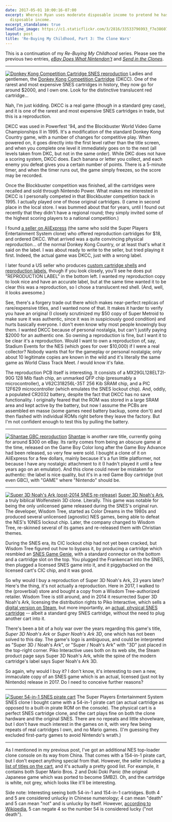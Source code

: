 ```yaml
---
date: 2017-05-01 10:00:16-07:00
excerpt: Wherein Ryan uses moderate disposable income to pretend he has unlimited
  disposable income.
excerpt_standalone: true
headline_image: https://c1.staticflickr.com/3/2816/33533796993_f7e38607a2_b.jpg
layout: post
title: 'Re-Buying My Childhood, Part 3: The Clone Wars'
---
```

This is a continuation of my *Re-Buying My Childhood* series.
Please see the previous two entries, *[eBay Does What Nintendon't](https://www.finnie.org/2017/04/29/rebuying-my-childhood-part-1-ebay-does-what-nintendont/)* and *[Send in the Clones](https://www.finnie.org/2017/04/30/rebuying-my-childhood-part-2-send-in-the-clones/)*.

---

<a href="https://www.flickr.com/photos/fo0bar/33533796993/in/album-72157683206318665/" title="Donkey Kong Competition Cartridge SNES reproduction"><img src="https://c1.staticflickr.com/3/2816/33533796993_f7e38607a2_b.jpg" class="img-responsive img-rounded img-md pull-right" alt="Donkey Kong Competition Cartridge SNES reproduction"></a>
Ladies and gentlemen, the [Donkey Kong Competition Cartridge](https://www.mariowiki.com/Donkey_Kong_Country_Competition_Cartridge) (DKCC).
One of the rarest and most expensive SNES cartridges in history, they now go for around $2000, and I own one.
Look for the distinctive translucent red cartridge...

Nah, I'm just kidding.
DKCC is a real game (though in a standard grey case), and it is one of the rarest and most expensive SNES cartridges in trade, but this is a reproduction.

DKCC was used in Powerfest '94, and the Blockbuster World Video Game Championships II in 1995.
It's a modification of the standard Donkey Kong Country game, with a number of changes for competitive play.
When powered on, it goes directly into the first level rather than the title screen, and when you complete one level it immediately goes on to the next (all levels taken from DKC, but not in the same order).
While DKC does not have a scoring system, DKCC does.
Each banana or letter you collect, and each enemy you defeat gives you a certain number of points.
There is a 5-minute timer, and when the timer runs out, the game simply freezes, so the score may be recorded.

Once the Blockbuster competition was finished, all the cartridges were recalled and sold through Nintendo Power.
What makes me interested in DKCC is I personally competed in that Blockbuster competition back in 1995.
I actually played one of those original cartridges.
(I came in second place in the local store.
I was bummed about that for years, until I found out recently that they didn't have a regional round; they simply invited some of the highest scoring players to a national competition.)

I found [a seller on AliExpress](https://www.aliexpress.com/store/product/Super-nes-classic-game-USA-CANADA-NTSC-version-only-Teenage-Mutant-Hero-Turtles-IV-Turtles-in/1752225_32794992937.html) (the same who sold the Super Players Entertainment System clone) who offered reproduction cartridges for $18, and ordered DKCC.
What arrived was a quite convincing physical reproduction... of the normal Donkey Kong Country, or at least that's what it said on the label.
I was about ready to write to the seller, but tried playing it first.
Indeed, the actual game was DKCC, just with a wrong label.

I later found a US seller who produces [custom cartridge shells](https://www.retrogamecases.com/shop/snes-replacement-parts/translucent-red-snes-cartridge-shell/) and [reproduction labels](https://www.retrogamecases.com/shop/snes/donkey-kong-country-competition-cartridge/), though if you look closely, you'll see he does put "REPRODUCTION LABEL" in the bottom left.
I wanted my reproduction copy to look nice and have an accurate label, but at the same time wanted it to be clear this was a reproduction, so I chose a translucent red shell.
(And, well, it looks awesome.)

See, there's a forgery trade out there which makes near-perfect replicas of rare/expensive titles, and I wanted none of that.
It makes it harder to verify you have an original (I closely scrutinized my $50 copy of Super Metroid to make sure it was authentic, since it was in suspiciously good condition) and hurts basically everyone.
I don't even know why most people knowingly buy them.
I wanted DKCC because of personal nostalgia, but can't justify paying $2000 for an authentic one.
So owning a reproduction is fine, but I want it to be clear it's a reproduction.
Would I want to own a reproduction of, say, Stadium Events for the NES (which goes for over $10,000) if I were a real collector?
Nobody wants that for the gameplay or personal nostalgia; only about 10 legitimate copies are known in the wild and it's literally the same game as World Class Track Meet.
*I* would know it's fake.

The reproduction PCB itself is interesting.
It consists of a MX29GL128ELT2I-90G 128 Mib flash chip, an unmarked QFP chip (presumably a microcontroller), a V62C318256L-35T 256 Kib SRAM chip, and a PIC 12F629 microcontroller (which emulates the SNES lockout chip).
And, oddly, a populated CR2032 battery, despite the fact that DKCC has no save functionality.
I originally feared that the ROM was stored in a large SRAM area and kept active by the battery, but now I assume the PCBs are assembled en masse (some games need battery backup, some don't) and then flashed with individual ROMs right before they leave the factory.
But I'm not confident enough to test this by pulling the battery.

---

<a href="https://www.flickr.com/photos/fo0bar/34303461876/in/album-72157683206318665/" title="Shantae GBC reproduction"><img src="https://c1.staticflickr.com/5/4155/34303461876_c59c3603a2_b.jpg" class="img-responsive img-rounded img-md pull-right" alt="Shantae GBC reproduction"></a>
[Shantae](https://en.wikipedia.org/wiki/Shantae_(video_game)) is another rare title, currently going for around $300 on eBay.
Its rarity comes from being an obscure game at the time, released on the Game Boy Color long after the Game Boy Advance had been released, so very few were sold.
I bought a clone of it on AliExpress for a few dollars, mainly because it's a fun little platformer, not because I have any nostalgic attachment to it (I hadn't played it until a few years ago on an emulator).
And this clone could never be mistaken for authentic: the label is nice quality, but it's in a red Game Boy cartridge (not even GBC), with "GAME" where "Nintendo" should be.
<div class="clearfix"></div>

---

<a href="https://www.flickr.com/photos/fo0bar/33960651060/in/album-72157683206318665/" title="Super 3D Noah&#x27;s Ark (post-2014 SNES re-release)"><img src="https://c1.staticflickr.com/3/2816/33960651060_6f0b15eb6d_b.jpg" class="img-responsive img-rounded img-md pull-right" alt="Super 3D Noah&#x27;s Ark (post-2014 SNES re-release)"></a>
[Super 3D Noah's Ark](https://en.wikipedia.org/wiki/Super_3D_Noah%27s_Ark), a truly biblical Wolfenstein 3D clone.
Literally.
This game was notable for being the only unlicensed game released during the SNES's original run.
The developer, Wisdom Tree, started as Color Dreams in the 1980s and produced several unlicensed (agnostic) NES games, being able to defeat the NES's 10NES lockout chip.
Later, the company changed to Wisdom Tree, re-skinned several of its games and re-released them with Christian themes.

During the SNES era, its CIC lockout chip had not yet been cracked, but Wisdom Tree figured out how to bypass it, by producing a cartridge which resmbled an [SNES Game Genie](https://en.wikipedia.org/wiki/Game_Genie#Super_NES), with a standard connector on the bottom and a cartridge slot on the top.
You plugged the Frankencart into the SNES, then plugged a licensed SNES game into it, and it piggybacked on the licensed cart's CIC chip, and it was good.

So why would I buy a reproduction of Super 3D Noah's Ark, 23 years later?
Here's the thing, it's not actually a reproduction.
Here in 2017, I walked to the (proverbial) store and bought a copy from a Wisdom Tree-authorized retailer.
Wisdom Tree is still around, and in 2014 it resurrected Super 3D Noah's Ark, licensing the distribution rights to Piko Interactive, which sells a [digital version on Steam](http://store.steampowered.com/app/371180/), but more importantly, an [actual, physical SNES cartridge](https://www.pikointeractive.com/super-noahs-ark-3d.html) -- albeit a standard grey SNES cartridge, without the need to plug another cart into it.

There's been a bit of a holy war over the years regarding this game's title, *Super 3D Noah's Ark* or *Super Noah's Ark 3D*, one which has not been solved to this day.
The game's logo is ambiguous, and could be interpreted as "Super 3D / Noah's Ark", or "Super / Noah's Ark" with "3D" just placed in the top-right corner.
Piko Interactive uses both on its web site, the Steam product page says Super 3D Noah's Ark, while the spine of the modern cartridge's label says Super Noah's Ark 3D.

So again, why would I buy it?
I don't know, it's interesting to own a new, immaculate copy of an SNES game which is an actual, licensed (just not by Nintendo) release in 2017.
Do I need to conceive further reasons?

---

<a href="https://www.flickr.com/photos/fo0bar/33533796893/in/album-72157683206318665/" title="Super 54-in-1 SNES pirate cart"><img src="https://c1.staticflickr.com/5/4172/33533796893_f9a261ba42_b.jpg" class="img-responsive img-rounded img-md pull-right" alt="Super 54-in-1 SNES pirate cart"></a>
The Super Players Entertainment System SNES clone I bought came with a 54-in-1 pirate cart (an actual cartridge as opposed to a built-in pirate ROM on the console).
The physical cart is a perfect SNES cartridge clone, and the cart plays fine on both the clone hardware and the original SNES.
There are no repeats and little shovelware, but I don't have much interest in the games on it, with very few being repeats of real cartridges I own, and no Mario games.
(I'm guessing they excluded first-party games to avoid Nintendo's wrath.)

---

As I mentioned in my previous post, I've got an additional NES top-loader clone console on its way from China.
That comes with a 154-in-1 pirate cart, but I don't expect anything special from that.
However, the seller includes [a list of titles on the cart](https://rusaakkmods.files.wordpress.com/2017/02/doc-nes-0002_game_list_document.pdf), and it's actually a pretty good list.
For example, it contains both Super Mario Bros. 2 and Doki Doki Panic (the original Japanese game which was ported to become SMB2).
Oh, and the cartridge is white, not grey, which looks like it'll be interesting.

Side note: Interesting seeing both 54-in-1 and 154-in-1 cartridges.
Both 4 and 5 are considered unlucky in Chinese numerology; 4 can mean "death" and 5 can mean "not" and is unlucky by itself.
However, [according to Wikipedia](https://en.wikipedia.org/wiki/Chinese_Numerology#Unlucky_numbers), 5 can negate 4 so the number 54 is considered lucky ("not death").
